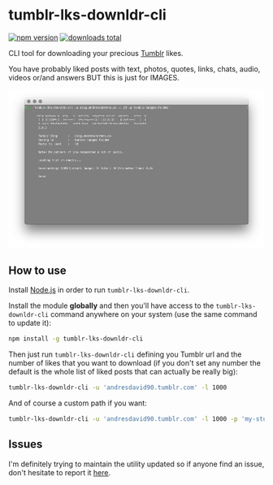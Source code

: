 # tumblr-lks-downldr-cli
[![npm version](https://badge.fury.io/js/tumblr-lks-downldr-cli.svg)](https://www.npmjs.com/package/tumblr-lks-downldr-cli)
[![downloads total](https://img.shields.io/npm/dt/tumblr-lks-downldr-cli.svg)](https://www.npmjs.com/package/tumblr-lks-downldr-cli)

CLI tool for downloading your precious [Tumblr](https://tumblr.com) likes.

You have probably liked posts with text, photos, quotes, links, chats, audio, videos or/and answers BUT this is just for IMAGES.

![tumblr-lks-downldr-cli](tumblr-lks-downldr-cli.jpg)

## How to use

Install [Node.js](https://nodejs.org) in order to run ```tumblr-lks-downldr-cli```.

Install the module **globally** and then you'll have access to the ```tumblr-lks-downldr-cli``` command anywhere on your system (use the same command to update it):
```sh
npm install -g tumblr-lks-downldr-cli
```

Then just run ```tumblr-lks-downldr-cli``` defining you Tumblr url and the number of likes that you want to download (if you don't set any number the default is the whole list of liked posts that can actually be really big):
```sh
tumblr-lks-downldr-cli -u 'andresdavid90.tumblr.com' -l 1000
```

And of course a custom path if you want:
```sh
tumblr-lks-downldr-cli -u 'andresdavid90.tumblr.com' -l 1000 -p 'my-stupid-folder'
```

## Issues

I'm definitely trying to maintain the utility updated so if anyone find an issue, don't hesitate to report it [here](https://github.com/andresdavid90/tumblr-lks-downldr-cli/issues).
